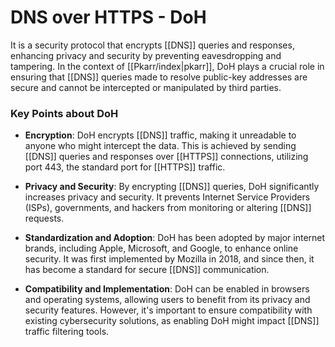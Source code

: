 # DNS over HTTPS - DoH

It is a security protocol that encrypts [[DNS]] queries and responses, enhancing privacy and security by preventing eavesdropping and tampering. In the context of [[Pkarr/index|pkarr]], DoH plays a crucial role in ensuring that [[DNS]] queries made to resolve public-key addresses are secure and cannot be intercepted or manipulated by third parties.

### Key Points about DoH

- **Encryption**: DoH encrypts [[DNS]] traffic, making it unreadable to anyone who might intercept the data. This is achieved by sending [[DNS]] queries and responses over [[HTTPS]] connections, utilizing port 443, the standard port for [[HTTPS]] traffic.

- **Privacy and Security**: By encrypting [[DNS]] queries, DoH significantly increases privacy and security. It prevents Internet Service Providers (ISPs), governments, and hackers from monitoring or altering [[DNS]] requests.

- **Standardization and Adoption**: DoH has been adopted by major internet brands, including Apple, Microsoft, and Google, to enhance online security. It was first implemented by Mozilla in 2018, and since then, it has become a standard for secure [[DNS]] communication.

- **Compatibility and Implementation**: DoH can be enabled in browsers and operating systems, allowing users to benefit from its privacy and security features. However, it's important to ensure compatibility with existing cybersecurity solutions, as enabling DoH might impact [[DNS]] traffic filtering tools.
